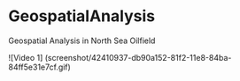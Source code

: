 # GeospatialAnalysis
Geospatial Analysis in North Sea Oilfield


![Video 1] (screenshot/42410937-db90a152-81f2-11e8-84ba-84ff5e31e7cf.gif)
